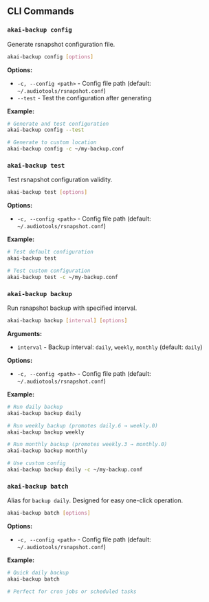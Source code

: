 ## CLI Commands

### `akai-backup config`

Generate rsnapshot configuration file.

```bash
akai-backup config [options]
```

**Options:**
- `-c, --config <path>` - Config file path (default: `~/.audiotools/rsnapshot.conf`)
- `--test` - Test the configuration after generating

**Example:**
```bash
# Generate and test configuration
akai-backup config --test

# Generate to custom location
akai-backup config -c ~/my-backup.conf
```

### `akai-backup test`

Test rsnapshot configuration validity.

```bash
akai-backup test [options]
```

**Options:**
- `-c, --config <path>` - Config file path (default: `~/.audiotools/rsnapshot.conf`)

**Example:**
```bash
# Test default configuration
akai-backup test

# Test custom configuration
akai-backup test -c ~/my-backup.conf
```

### `akai-backup backup`

Run rsnapshot backup with specified interval.

```bash
akai-backup backup [interval] [options]
```

**Arguments:**
- `interval` - Backup interval: `daily`, `weekly`, `monthly` (default: `daily`)

**Options:**
- `-c, --config <path>` - Config file path (default: `~/.audiotools/rsnapshot.conf`)

**Example:**
```bash
# Run daily backup
akai-backup backup daily

# Run weekly backup (promotes daily.6 → weekly.0)
akai-backup backup weekly

# Run monthly backup (promotes weekly.3 → monthly.0)
akai-backup backup monthly

# Use custom config
akai-backup backup daily -c ~/my-backup.conf
```

### `akai-backup batch`

Alias for `backup daily`. Designed for easy one-click operation.

```bash
akai-backup batch [options]
```

**Options:**
- `-c, --config <path>` - Config file path (default: `~/.audiotools/rsnapshot.conf`)

**Example:**
```bash
# Quick daily backup
akai-backup batch

# Perfect for cron jobs or scheduled tasks
```

